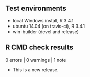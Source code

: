 ## Test environments
* local Windows install, R 3.4.1
* ubuntu 14.04 (on travis-ci), R 3.4.1
* win-builder (devel and release)

## R CMD check results

0 errors | 0 warnings | 1 note

* This is a new release.
